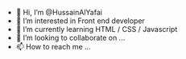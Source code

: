 - 👋 Hi, I’m @HussainAlYafai
- 👀 I’m interested in Front end developer
- 🌱 I’m currently learning HTML / CSS / Javascript
- 💞️ I’m looking to collaborate on ...
- 📫 How to reach me ...

<!---
HussainAlYafai/HussainAlYafai is a ✨ special ✨ repository because its `README.md` (this file) appears on your GitHub profile.
You can click the Preview link to take a look at your changes.
--->

